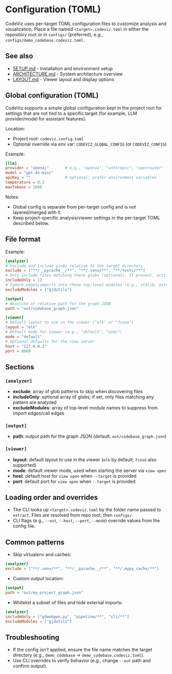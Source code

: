 # Configuration (TOML)

CodeViz uses per-target TOML configuration files to customize analysis and visualization. Place a file named `<target>.codeviz.toml` in either the repository root or in `configs/` (preferred), e.g., `configs/demo_codebase.codeviz.toml`.

## See also

- [SETUP.md](SETUP.md) - Installation and environment setup
- [ARCHITECTURE.md](ARCHITECTURE.md) - System architecture overview
- [LAYOUT.md](LAYOUT.md) - Viewer layout and display options

## Global configuration (TOML)

CodeViz supports a simple global configuration kept in the project root for settings that are not tied to a specific target (for example, LLM provider/model for assistant features).

Location:

- Project root: `codeviz.config.toml`
- Optional override via env var: `CODEVIZ_GLOBAL_CONFIG` (or `CODEVIZ_CONFIG`)

Example:
```toml
[llm]
provider = "openai"       # e.g., "openai", "anthropic", "openrouter"
model = "gpt-4o-mini"
apiKey = ""               # optional; prefer environment variables
temperature = 0.2
maxTokens = 2000
```

Notes:
- Global config is separate from per-target config and is not layered/merged with it.
- Keep project-specific analysis/viewer settings in the per-target TOML described below.

## File format

Example:
```toml
[analyzer]
# Exclude and include globs relative to the target directory
exclude = ["**/__pycache__/**", "**/.venv/**", "**/tests/**"]
# Only include files matching these globs (optional). If present, acts as a whitelist.
includeOnly = []
# Ignore edges/imports into these top-level modules (e.g., stdlib, external libs)
excludeModules = ["gjdutils"]

[output]
# Absolute or relative path for the graph JSON
path = "out/codebase_graph.json"

[viewer]
# Default layout to use in the viewer ("elk" or "fcose")
layout = "elk"
# Default mode for viewer (e.g., "default", "exec")
mode = "default"
# Optional defaults for the view server
host = "127.0.0.1"
port = 8080
```

## Sections

### `[analyzer]`
- **exclude**: array of glob patterns to skip when discovering files
- **includeOnly**: optional array of globs; if set, only files matching any pattern are analyzed
- **excludeModules**: array of top-level module names to suppress from import edges/call edges

### `[output]`
- **path**: output path for the graph JSON (default: `out/codebase_graph.json`)

### `[viewer]`
- **layout**: default layout to use in the viewer (`elk` by default; `fcose` also supported)
- **mode**: default viewer mode, used when starting the server via `view open`
- **host**: default host for `view open` when `--target` is provided
- **port**: default port for `view open` when `--target` is provided

## Loading order and overrides

- The CLI looks up `<target>.codeviz.toml` by the folder name passed to `extract`. Files are resolved from repo root, then `configs/`.
- CLI flags (e.g., `--out`, `--host`, `--port`, `--mode`) override values from the config file.

## Common patterns

- Skip virtualenv and caches:
```toml
[analyzer]
exclude = ["**/.venv/**", "**/__pycache__/**", "**/.mypy_cache/**"]
```

- Custom output location:
```toml
[output]
path = "out/my_project_graph.json"
```

- Whitelist a subset of files and hide external imports:
```toml
[analyzer]
includeOnly = ["gdwebgen.py", "pipeline/**", "cli/**"]
excludeModules = ["gjdutils"]
```

## Troubleshooting

- If the config isn't applied, ensure the file name matches the target directory (e.g., `demo_codebase` → `demo_codebase.codeviz.toml`).
- Use CLI overrides to verify behavior (e.g., change `--out` path and confirm output).